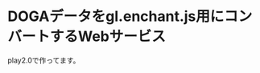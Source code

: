 DOGAデータをgl.enchant.js用にコンバートするWebサービス
======================================================

play2.0で作ってます。
